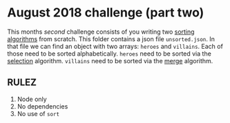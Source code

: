 August 2018 challenge (part two)
=====================

This months _second_ challenge consists of you writing two [sorting algorithms](https://en.wikipedia.org/wiki/Sorting_algorithm) from scratch.
This folder contains a json file `unsorted.json`.
In that file we can find an object with two arrays: `heroes` and `villains`.
Each of those need to be sorted alphabetically.
`heroes` need to be sorted via the [selection](https://en.wikipedia.org/wiki/Selection_sort) algorithm.
`villains` need to be sorted via the [merge](https://en.wikipedia.org/wiki/Merge_sort) algorithm.

## RULEZ

1. Node only
1. No dependencies
1. No use of `sort`
